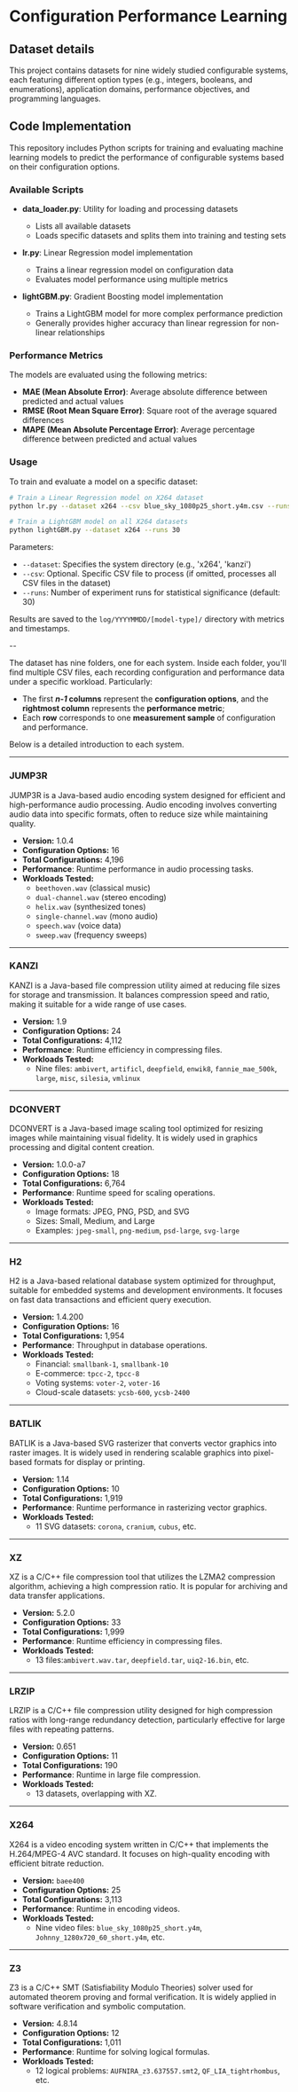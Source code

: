# Configuration Performance Learning
## Dataset details
This project contains datasets for nine widely studied configurable systems, each featuring different option types (e.g., integers, booleans, and enumerations), application domains, performance objectives, and programming languages.


## Code Implementation

This repository includes Python scripts for training and evaluating machine learning models to predict the performance of configurable systems based on their configuration options.

### Available Scripts

- **data_loader.py**: Utility for loading and processing datasets
  - Lists all available datasets
  - Loads specific datasets and splits them into training and testing sets

- **lr.py**: Linear Regression model implementation
  - Trains a linear regression model on configuration data
  - Evaluates model performance using multiple metrics

- **lightGBM.py**: Gradient Boosting model implementation
  - Trains a LightGBM model for more complex performance prediction
  - Generally provides higher accuracy than linear regression for non-linear relationships

### Performance Metrics

The models are evaluated using the following metrics:
- **MAE (Mean Absolute Error)**: Average absolute difference between predicted and actual values
- **RMSE (Root Mean Square Error)**: Square root of the average squared differences
- **MAPE (Mean Absolute Percentage Error)**: Average percentage difference between predicted and actual values

### Usage

To train and evaluate a model on a specific dataset:

```bash
# Train a Linear Regression model on X264 dataset
python lr.py --dataset x264 --csv blue_sky_1080p25_short.y4m.csv --runs 30

# Train a LightGBM model on all X264 datasets
python lightGBM.py --dataset x264 --runs 30
```

Parameters:
- `--dataset`: Specifies the system directory (e.g., 'x264', 'kanzi')
- `--csv`: Optional. Specific CSV file to process (if omitted, processes all CSV files in the dataset)
- `--runs`: Number of experiment runs for statistical significance (default: 30)

Results are saved to the `log/YYYYMMDD/[model-type]/` directory with metrics and timestamps.

--

The dataset has nine folders, one for each system. Inside each folder, you'll find multiple CSV files, each recording configuration and performance data under a specific workload. Particularly:

- The first ***n-1* columns** represent the **configuration options**, and the **rightmost column** represents the **performance metric**;
- Each **row** corresponds to one **measurement sample** of configuration and performance.

Below is a detailed introduction to each system.

---

### **JUMP3R**
JUMP3R is a Java-based audio encoding system designed for efficient and high-performance audio processing. Audio encoding involves converting audio data into specific formats, often to reduce size while maintaining quality.  
- **Version:** 1.0.4  
- **Configuration Options:** 16  
- **Total Configurations:** 4,196  
- **Performance**: Runtime performance in audio processing tasks.
- **Workloads Tested:**  
  - `beethoven.wav` (classical music)  
  - `dual-channel.wav` (stereo encoding)  
  - `helix.wav` (synthesized tones)  
  - `single-channel.wav` (mono audio)  
  - `speech.wav` (voice data)  
  - `sweep.wav` (frequency sweeps)  

---

### **KANZI**
KANZI is a Java-based file compression utility aimed at reducing file sizes for storage and transmission. It balances compression speed and ratio, making it suitable for a wide range of use cases.  
- **Version:** 1.9  
- **Configuration Options:** 24  
- **Total Configurations:** 4,112  
- **Performance**: Runtime efficiency in compressing files.
- **Workloads Tested:**  
  - Nine files: `ambivert`, `artificl`, `deepfield`, `enwik8`, `fannie_mae_500k`, `large`, `misc`, `silesia`, `vmlinux`


---

### **DCONVERT**
DCONVERT is a Java-based image scaling tool optimized for resizing images while maintaining visual fidelity. It is widely used in graphics processing and digital content creation.  
- **Version:** 1.0.0-a7  
- **Configuration Options:** 18  
- **Total Configurations:** 6,764  
- **Performance**: Runtime speed for scaling operations.
- **Workloads Tested:**  
  - Image formats: JPEG, PNG, PSD, and SVG  
  - Sizes: Small, Medium, and Large  
  - Examples: `jpeg-small`, `png-medium`, `psd-large`, `svg-large`  

---

### **H2**
H2 is a Java-based relational database system optimized for throughput, suitable for embedded systems and development environments. It focuses on fast data transactions and efficient query execution.  
- **Version:** 1.4.200  
- **Configuration Options:** 16  
- **Total Configurations:** 1,954  
- **Performance**: Throughput in database operations.
- **Workloads Tested:**  
  - Financial: `smallbank-1`, `smallbank-10`  
  - E-commerce: `tpcc-2`, `tpcc-8`  
  - Voting systems: `voter-2`, `voter-16`  
  - Cloud-scale datasets: `ycsb-600`, `ycsb-2400`  

---

### **BATLIK**
BATLIK is a Java-based SVG rasterizer that converts vector graphics into raster images. It is widely used in rendering scalable graphics into pixel-based formats for display or printing.  
- **Version:** 1.14  
- **Configuration Options:** 10  
- **Total Configurations:** 1,919 
- **Performance**: Runtime performance in rasterizing vector graphics.
- **Workloads Tested:**  
  - 11 SVG datasets: `corona`, `cranium`, `cubus`, etc.
 

---

### **XZ**
XZ is a C/C++ file compression tool that utilizes the LZMA2 compression algorithm, achieving a high compression ratio. It is popular for archiving and data transfer applications.  
- **Version:** 5.2.0  
- **Configuration Options:** 33  
- **Total Configurations:** 1,999  
- **Performance**: Runtime efficiency in compressing files.
- **Workloads Tested:**  
  - 13 files:`ambivert.wav.tar`, `deepfield.tar`, `uiq2-16.bin`, etc.

---

### **LRZIP**
LRZIP is a C/C++ file compression utility designed for high compression ratios with long-range redundancy detection, particularly effective for large files with repeating patterns.  
- **Version:** 0.651  
- **Configuration Options:** 11  
- **Total Configurations:** 190  
- **Performance**: Runtime in large file compression.
- **Workloads Tested:**  
  - 13 datasets, overlapping with XZ. 

---

### **X264**
X264 is a video encoding system written in C/C++ that implements the H.264/MPEG-4 AVC standard. It focuses on high-quality encoding with efficient bitrate reduction.  
- **Version:** `baee400`  
- **Configuration Options:** 25  
- **Total Configurations:** 3,113 
- **Performance**: Runtime in encoding videos.
- **Workloads Tested:**  
  - Nine video files: `blue_sky_1080p25_short.y4m`, `Johnny_1280x720_60_short.y4m`, etc.


---

### **Z3**
Z3 is a C/C++ SMT (Satisfiability Modulo Theories) solver used for automated theorem proving and formal verification. It is widely applied in software verification and symbolic computation.  
- **Version:** 4.8.14  
- **Configuration Options:** 12  
- **Total Configurations:** 1,011  
- **Performance**: Runtime for solving logical formulas.
- **Workloads Tested:**  
  - 12 logical problems: `AUFNIRA_z3.637557.smt2`, `QF_LIA_tightrhombus`, etc. 







